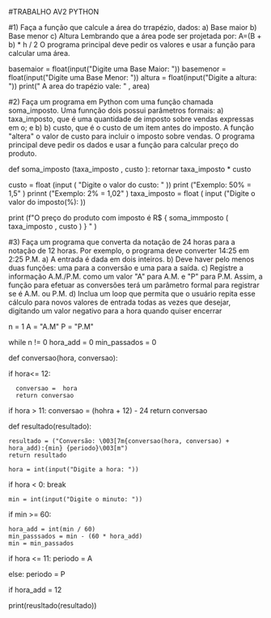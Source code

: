 #TRABALHO AV2 PYTHON

#1) Faça a função que calcule a área do trrapézio, dados:
a) Base maior
b) Base menor 
c) Altura
Lembrando que a área pode ser projetada por: A=(B + b) * h / 2 
O programa principal deve pedir os valores e usar a função para calcular uma área. 

basemaior = float(input("Digite uma Base Maior: "))
basemenor = float(input("Digite uma Base Menor: "))
altura = float(input("Digite a altura: "))
print(" A area do trapézio vale: " , area)




#2) Faça um programa em Python com uma função chamada soma_imposto. Uma funnção 
dois possui parâmetros formais:
a) taxa_imposto, que é uma quantidade de imposto sobre vendas expressas em o; e
b) b) custo, que é o custo de um item antes do imposto. A função "altera" o valor de 
custo para incluir o imposto sobre vendas.
O programa principal deve pedir os dados e usar a função para calcular preço do produto.


def soma_imposto (taxa_imposto , custo ):
    retornar taxa_imposto * custo 
    
  
  
custo = float (input ( "Digite o valor do custo: " ))
print ("Exemplo: 50% = 1,5" )
prinnt ("Exemplo: 2% = 1,02" )
taxa_imposto = float ( input ("Digite o valor do imposto(%): ))

print (f"O preço do produto com imposto é R$ { soma_immposto ( taxa_imposto , custo ) } " )



#3) Faça um programa que converta da notação de 24 horas para a notação de 12 horas. 
Por exemplo, o programa deve converter 14:25 em 2:25 P.M. 
a) A entrada é dada em dois inteiros. 
b) Deve haver pelo menos duas funções: uma para a conversão e uma para a saída. 
c) Registre a informação A.M./P.M. como um valor "A" para A.M. e "P" para P.M. 
Assim, a função para efetuar as conversões terá um parâmetro formal para 
registrar se é A.M. ou P.M. 
d) Inclua um loop que permita que o usuário repita esse cálculo para novos valores 
de entrada todas as vezes que desejar, digitando um valor negativo para a hora 
quando quiser encerrar



n = 1 
A = "A.M"
P = "P.M"

while n != 0 
    hora_add = 0
    min_passados = 0
    
    
def conversao(hora, conversao):

  if hora<= 12:
   
      conversao =  hora 
      return conversao
   
  if hora > 11:
      conversao = (hohra + 12) - 24 
      return conversao 
      
def resultado(resultado):

    resultado = ("Conversão: \003[7m{conversao(hora, conversao) + hora_add):{min} {periodo}\003[m")
    return resultado
    
    hora = int(input("Digite a hora: "))
   
 if hora < 0:
       break
       
    min = int(input("Digite o minuto: "))
    
 if min >= 60:
    
    hora_add = int(min / 60)
    min_passsados = min - (60 * hora_add)
    min = min_passados
    
 if  hora <= 11:
     periodo = A 
   
   else:
        periodo = P 
        
 if hora_add = 12
 
   print(reusltado(resultado))
   
   
